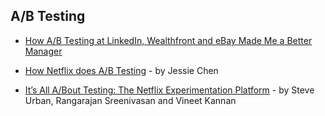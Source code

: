 ## A/B Testing

- [How A/B Testing at LinkedIn, Wealthfront and eBay Made Me a Better Manager](http://firstround.com/review/how-a-b-testing-at-linkedin-wealthfront-and-ebay-made-me-a-better-manager/)

- [How Netflix does A/B Testing](https://uxdesign.cc/how-netflix-does-a-b-testing-87df9f9bf57c) - by Jessie Chen

- [It’s All A/Bout Testing: The Netflix Experimentation Platform](https://medium.com/netflix-techblog/its-all-a-bout-testing-the-netflix-experimentation-platform-4e1ca458c15) - by Steve Urban, Rangarajan Sreenivasan and Vineet Kannan